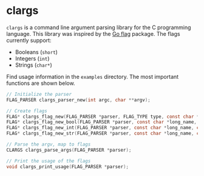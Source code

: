 # clargs

`clargs` is a command line argument parsing library for the C programming language. This library was inspired by the [Go flag](https://pkg.go.dev/flag) package. The flags currently support:

- Booleans (`short`)
- Integers (`int`)
- Strings (`char*`)

Find usage information in the `examples` directory. The most important functions are shown below.

```c
// Initialize the parser
FLAG_PARSER clargs_parser_new(int argc, char **argv);

// Create flags
FLAG* clargs_flag_new(FLAG_PARSER *parser, FLAG_TYPE type, const char *long_name, const char short_name, const char *description);
FLAG* clargs_flag_new_bool(FLAG_PARSER *parser, const char *long_name, const char short_name, const char *description, short default_value);
FLAG* clargs_flag_new_int(FLAG_PARSER *parser, const char *long_name, const char short_name, const char *description, int default_value);
FLAG* clargs_flag_new_str(FLAG_PARSER *parser, const char *long_name, const char short_name, const char *description, const char *default_value);

// Parse the argv, map to flags
CLARGS clargs_parse_args(FLAG_PARSER *parser);

// Print the usage of the flags
void clargs_print_usage(FLAG_PARSER *parser);
```

